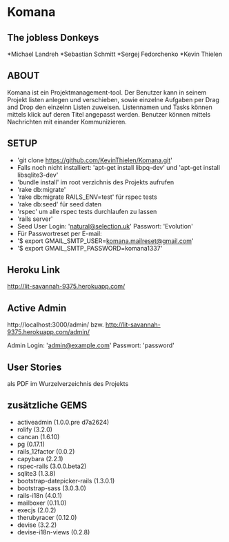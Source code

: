Komana
==============

The jobless Donkeys
--------------
*Michael Landreh
*Sebastian Schmitt
*Sergej Fedorchenko
*Kevin Thielen

ABOUT
--------------
Komana ist ein Projektmanagement-tool. Der Benutzer kann in seinem Projekt listen anlegen und verschieben,
sowie einzelne Aufgaben per Drag and Drop den einzelnn Listen zuweisen. Listennamen und Tasks können mittels 
klick auf deren Titel angepasst werden.
Benutzer können mittels Nachrichten mit einander Kommunizieren.

SETUP
--------------
- 'git clone https://github.com/KevinThielen/Komana.git' 
- Falls noch nicht installiert: 'apt-get install libpq-dev' und 'apt-get install libsqlite3-dev'
- 'bundle install' im root verzichnis des Projekts aufrufen
- 'rake db:migrate'
- 'rake db:migrate RAILS_ENV=test' für rspec tests
- 'rake db:seed' für seed daten
- 'rspec' um alle rspec tests durchlaufen zu lassen
- 'rails server'
- Seed User Login: 'natural@selection.uk'
			 Passwort: 'Evolution'
- Für Passwortreset per E-mail: 
- '$ export GMAIL_SMTP_USER=komana.mailreset@gmail.com'
- '$ export GMAIL_SMTP_PASSWORD=komana1337'

Heroku Link
--------------
http://lit-savannah-9375.herokuapp.com/

Active Admin
--------------
   http://localhost:3000/admin/
bzw. http://lit-savannah-9375.herokuapp.com/admin/

   Admin Login: 'admin@example.com'
		 Passwort: 'password'
		 
User Stories
--------------
als PDF im Wurzelverzeichnis des Projekts		

zusätzliche GEMS
--------------
* activeadmin (1.0.0.pre d7a2624)
* rolify (3.2.0)
* cancan (1.6.10)
* pg (0.17.1)
* rails_12factor (0.0.2)
* capybara (2.2.1)
* rspec-rails (3.0.0.beta2)
* sqlite3 (1.3.8)
* bootstrap-datepicker-rails (1.3.0.1)
* bootstrap-sass (3.0.3.0)
* rails-i18n (4.0.1)
* mailboxer (0.11.0)
* execjs (2.0.2)
* therubyracer (0.12.0)
* devise (3.2.2)
* devise-i18n-views (0.2.8)


